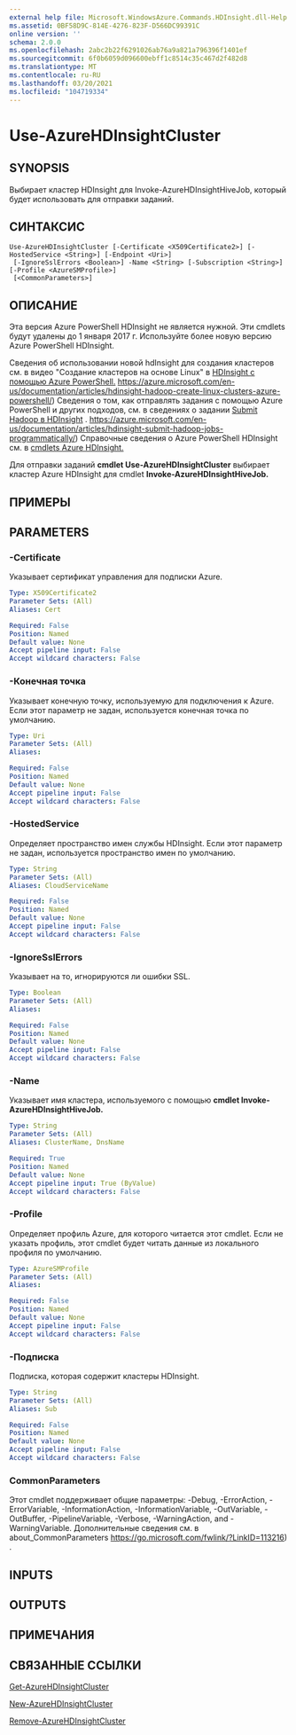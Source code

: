 ```yaml
---
external help file: Microsoft.WindowsAzure.Commands.HDInsight.dll-Help.xml
ms.assetid: 0BF58D9C-814E-4276-823F-D566DC99391C
online version: ''
schema: 2.0.0
ms.openlocfilehash: 2abc2b22f6291026ab76a9a821a796396f1401ef
ms.sourcegitcommit: 6f0b6059d096600ebff1c8514c35c467d2f482d8
ms.translationtype: MT
ms.contentlocale: ru-RU
ms.lasthandoff: 03/20/2021
ms.locfileid: "104719334"
---
```

# Use-AzureHDInsightCluster

## SYNOPSIS
Выбирает кластер HDInsight для Invoke-AzureHDInsightHiveJob, который будет использовать для отправки заданий.

## СИНТАКСИС

```
Use-AzureHDInsightCluster [-Certificate <X509Certificate2>] [-HostedService <String>] [-Endpoint <Uri>]
 [-IgnoreSslErrors <Boolean>] -Name <String> [-Subscription <String>] [-Profile <AzureSMProfile>]
 [<CommonParameters>]
```

## ОПИСАНИЕ
Эта версия Azure PowerShell HDInsight не является нужной.
Эти cmdlets будут удалены до 1 января 2017 г.
Используйте более новую версию Azure PowerShell HDInsight.

Сведения об использовании новой hdInsight для создания кластеров см. в видео "Создание кластеров на основе Linux" в [HDInsight с помощью Azure PowerShell.](https://azure.microsoft.com/en-us/documentation/articles/hdinsight-hadoop-create-linux-clusters-azure-powershell/) https://azure.microsoft.com/en-us/documentation/articles/hdinsight-hadoop-create-linux-clusters-azure-powershell/)
Сведения о том, как отправлять задания с помощью Azure PowerShell и других подходов, см. в сведениях о задании [Submit Hadoop в HDInsight](https://azure.microsoft.com/en-us/documentation/articles/hdinsight-submit-hadoop-jobs-programmatically/) . https://azure.microsoft.com/en-us/documentation/articles/hdinsight-submit-hadoop-jobs-programmatically/)
Справочные сведения о Azure PowerShell HDInsight см. в [cmdlets Azure HDInsight.](/powershell/module/servicemanagement/azure.service/?view=azuresmps-4.0.0#hd-insights)

Для отправки заданий **cmdlet Use-AzureHDInsightCluster** выбирает кластер Azure HDInsight для cmdlet **Invoke-AzureHDInsightHiveJob.**

## ПРИМЕРЫ

## PARAMETERS

### -Certificate
Указывает сертификат управления для подписки Azure.

```yaml
Type: X509Certificate2
Parameter Sets: (All)
Aliases: Cert

Required: False
Position: Named
Default value: None
Accept pipeline input: False
Accept wildcard characters: False
```

### -Конечная точка
Указывает конечную точку, используемую для подключения к Azure.
Если этот параметр не задан, используется конечная точка по умолчанию.

```yaml
Type: Uri
Parameter Sets: (All)
Aliases:

Required: False
Position: Named
Default value: None
Accept pipeline input: False
Accept wildcard characters: False
```

### -HostedService
Определяет пространство имен службы HDInsight.
Если этот параметр не задан, используется пространство имен по умолчанию.

```yaml
Type: String
Parameter Sets: (All)
Aliases: CloudServiceName

Required: False
Position: Named
Default value: None
Accept pipeline input: False
Accept wildcard characters: False
```

### -IgnoreSslErrors
Указывает на то, игнорируются ли ошибки SSL.

```yaml
Type: Boolean
Parameter Sets: (All)
Aliases:

Required: False
Position: Named
Default value: None
Accept pipeline input: False
Accept wildcard characters: False
```

### -Name
Указывает имя кластера, используемого с помощью **cmdlet Invoke-AzureHDInsightHiveJob.**

```yaml
Type: String
Parameter Sets: (All)
Aliases: ClusterName, DnsName

Required: True
Position: Named
Default value: None
Accept pipeline input: True (ByValue)
Accept wildcard characters: False
```

### -Profile
Определяет профиль Azure, для которого читается этот cmdlet.
Если не указать профиль, этот cmdlet будет читать данные из локального профиля по умолчанию.

```yaml
Type: AzureSMProfile
Parameter Sets: (All)
Aliases:

Required: False
Position: Named
Default value: None
Accept pipeline input: False
Accept wildcard characters: False
```

### -Подписка
Подписка, которая содержит кластеры HDInsight.

```yaml
Type: String
Parameter Sets: (All)
Aliases: Sub

Required: False
Position: Named
Default value: None
Accept pipeline input: False
Accept wildcard characters: False
```

### CommonParameters
Этот cmdlet поддерживает общие параметры: -Debug, -ErrorAction, -ErrorVariable, -InformationAction, -InformationVariable, -OutVariable, -OutBuffer, -PipelineVariable, -Verbose, -WarningAction, and -WarningVariable. Дополнительные сведения см. в about_CommonParameters https://go.microsoft.com/fwlink/?LinkID=113216) .

## INPUTS

## OUTPUTS

## ПРИМЕЧАНИЯ

## СВЯЗАННЫЕ ССЫЛКИ

[Get-AzureHDInsightCluster](./Get-AzureHDInsightCluster.md)

[New-AzureHDInsightCluster](./New-AzureHDInsightCluster.md)

[Remove-AzureHDInsightCluster](./Remove-AzureHDInsightCluster.md)


